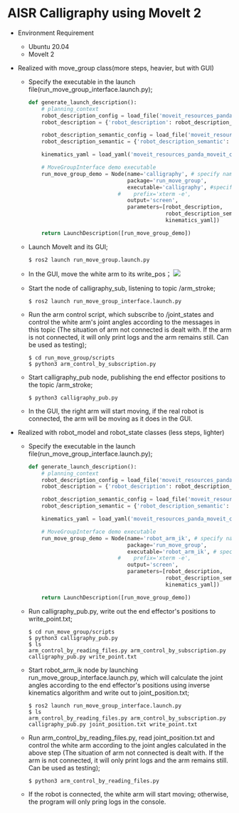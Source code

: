 # AISR Calligraphy using MoveIt 2

- Environment Requirement

  - Ubuntu 20.04
  - MoveIt 2

- Realized with move_group class(more steps, heavier, but with GUI)

  - Specify the executable in the launch file(run_move_group_interface.launch.py);

    ```python
    def generate_launch_description():
        # planning_context
        robot_description_config = load_file('moveit_resources_panda_description', 'urdf/panda.urdf')
        robot_description = {'robot_description': robot_description_config}
    
        robot_description_semantic_config = load_file('moveit_resources_panda_moveit_config', 'config/panda.srdf')
        robot_description_semantic = {'robot_description_semantic': robot_description_semantic_config}
    
        kinematics_yaml = load_yaml('moveit_resources_panda_moveit_config', 'config/kinematics.yaml')
    
        # MoveGroupInterface demo executable
        run_move_group_demo = Node(name='calligraphy', # specify name
                                   package='run_move_group',
                                   executable='calligraphy', #specify executable
                                #    prefix='xterm -e',
                                   output='screen',
                                   parameters=[robot_description,
                                               robot_description_semantic,
                                               kinematics_yaml])
    
        return LaunchDescription([run_move_group_demo])
    ```

  - Launch MoveIt and its GUI;

    ``` 
    $ ros2 launch run_move_group.launch.py
    ```

  - In the GUI, move the white arm to its write_pos；
  ![](AISR.png)
  
  - Start the node of calligraphy_sub, listening to topic /arm_stroke;
    
    ```  
    $ ros2 launch run_move_group_interface.launch.py
    ```

  - Run the arm control script, which subscribe to /joint_states and control the white arm's joint angles according to the messages in this topic (The situation of arm not connected is dealt with. If the arm is not connected, it will only print logs and the arm remains still. Can be used as testing);
    
    ```
    $ cd run_move_group/scripts
    $ python3 arm_control_by_subscription.py
    ```

  - Start calligraphy_pub node, publishing the end effector positions to the topic /arm_stroke;

    ```
    $ python3 calligraphy_pub.py
    ```

  - In the GUI, the right arm will start moving, if the real robot is connected, the arm will be moving as it does in the GUI.

- Realized with robot_model and robot_state classes (less steps, lighter)

  - Specify the executable in the launch file(run_move_group_interface.launch.py);

    ```python
    def generate_launch_description():
        # planning_context
        robot_description_config = load_file('moveit_resources_panda_description', 'urdf/panda.urdf')
        robot_description = {'robot_description': robot_description_config}
    
        robot_description_semantic_config = load_file('moveit_resources_panda_moveit_config', 'config/panda.srdf')
        robot_description_semantic = {'robot_description_semantic': robot_description_semantic_config}
    
        kinematics_yaml = load_yaml('moveit_resources_panda_moveit_config', 'config/kinematics.yaml')
    
        # MoveGroupInterface demo executable
        run_move_group_demo = Node(name='robot_arm_ik', # specify name
                                   package='run_move_group',
                                   executable='robot_arm_ik', # specify executable
                                #    prefix='xterm -e',
                                   output='screen',
                                   parameters=[robot_description,
                                               robot_description_semantic,
                                               kinematics_yaml])
    
        return LaunchDescription([run_move_group_demo])
    ```

  - Run calligraphy_pub.py, write out the end effector's positions to write_point.txt;

    ```
    $ cd run_move_group/scripts
    $ python3 calligraphy_pub.py
    $ ls
    arm_control_by_reading_files.py arm_control_by_subscription.py calligraphy_pub.py write_point.txt
    ```

  - Start robot_arm_ik node by launching run_move_group_interface.launch.py, which will calculate the joint angles according to the end effector's positions using inverse kinematics algorithm and write out to joint_position.txt;
    ```
    $ ros2 launch run_move_group_interface.launch.py
    $ ls
    arm_control_by_reading_files.py arm_control_by_subscription.py calligraphy_pub.py joint_position.txt write_point.txt
    ```

  - Run arm_control_by_reading_files.py, read joint_position.txt and control the white arm according to the joint angles calculated in the above step (The situation of arm not connected is dealt with. If the arm is not connected, it will only print logs and the arm remains still. Can be used as testing);

    ```
    $ python3 arm_control_by_reading_files.py
    ```

  - If the robot is connected, the white arm will start moving; otherwise, the program will only pring logs in the console.
